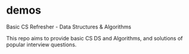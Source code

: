 # demos
Basic CS Refresher - Data Structures &amp; Algorithms

This repo aims to provide basic CS DS and Algorithms, and solutions of popular interview questions.

